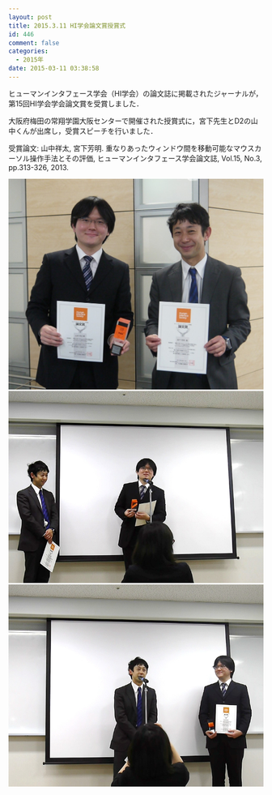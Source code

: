 ```yaml
---
layout: post
title: 2015.3.11 HI学会論文賞授賞式
id: 446
comment: false
categories:
  - 2015年
date: 2015-03-11 03:38:58
---
```


ヒューマンインタフェース学会（HI学会）の論文誌に掲載されたジャーナルが，第15回HI学会学会論文賞を受賞しました．

大阪府梅田の常翔学園大阪センターで開催された授賞式に，宮下先生とD2の山中くんが出席し，受賞スピーチを行いました．

受賞論文: 山中祥太, 宮下芳明. 重なりあったウィンドウ間を移動可能なマウスカーソル操作手法とその評価, ヒューマンインタフェース学会論文誌, Vol.15, No.3, pp.313-326, 2013.

[![00授賞式写真](/wp-content/uploads/2015/03/00授賞式写真.jpg)](/wp-content/uploads/2015/03/00授賞式写真.jpg)[![01山中](/wp-content/uploads/2015/03/01山中.jpg)](/wp-content/uploads/2015/03/01山中.jpg)[![02宮下先生](/wp-content/uploads/2015/03/02宮下先生.jpg)](/wp-content/uploads/2015/03/02宮下先生.jpg)
